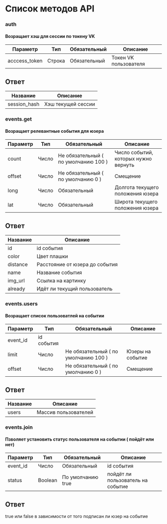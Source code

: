 # Список методов API

### auth

#### Возращает хэш для сессии по токену VK

| Параметр  | Тип | Обязательный | Описание |
| ------------- | ------------- | ------------- | ------------- |
| acccess_token | Строка | Обязательный | Токен VK пользователя  |

## Ответ

| Название | Описание |
| ------------- | ------------- |
| session_hash | Хэш текущей сессии |






### events.get

#### Возращает релевантные события для юзера
| Параметр  | Тип | Обязательный | Описание |
| ------------- | ------------- | ------------- | ------------- |
| count | Число | Не обязательный ( по умолчанию 100 ) | Число событий, которых нужно вернуть |
| offset | Число | Не обязательный ( по умолчанию 0 ) | Смещение |
| long | Число | Обязательный | Долгота текущего положения юзера |
| lat | Число | Обязательный | Широта текущего положения юзера |

## Ответ

| Название | Описание |
| ------------- | ------------- |
| id | id события |
| color | Цвет плашки |
| distance |  Расстояние от юзера до события | 
| name | Название события | 
| img_url | Ссылка на картинку | 
| already | Идёт ли текущий пользователь | 

### events.users

#### Возращает список пользоватлей на событии

| Параметр  | Тип | Обязательный | Описание |
| ------------- | ------------- | ------------- | ------------- |
| event_id | id события|
| limit | Число | Не обязательный ( по умолчанию 100 ) | Юзеры на событие |
| offset | Число | Не обязательный ( по умолчанию 0 ) | Смещение |

## Ответ

| Название | Описание |
| ------------- | ------------- |
| users | Массив пользователей |



### events.join

#### Пзволяет установить статус пользователя на событии ( пойдёт или нет) 

| Параметр  | Тип | Обязательный | Описание |
| ------------- | ------------- | ------------- | ------------- |
| event_id | Число| Обязательный | id события |
| status | Boolean| По умолчанию true | пойдёт ли пользователь на событие |

## Ответ

true или false в зависимости от того подписан ли юзер на событие




